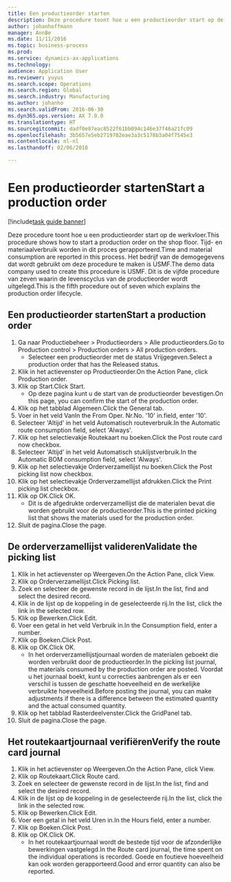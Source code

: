 ```yaml
---
title: Een productieorder starten
description: Deze procedure toont hoe u een productieorder start op de werkvloer.
author: johanhoffmann
manager: AnnBe
ms.date: 11/11/2016
ms.topic: business-process
ms.prod: 
ms.service: dynamics-ax-applications
ms.technology: 
audience: Application User
ms.reviewer: yuyus
ms.search.scope: Operations
ms.search.region: Global
ms.search.industry: Manufacturing
ms.author: johanho
ms.search.validFrom: 2016-06-30
ms.dyn365.ops.version: AX 7.0.0
ms.translationtype: HT
ms.sourcegitcommit: dadf0e87eac8522f61bb094c146e37f46a21fc09
ms.openlocfilehash: 3b5657e5eb2719702eae3a3c5178b3a04f7545e3
ms.contentlocale: nl-nl
ms.lasthandoff: 02/06/2018

---
```

# <a name="start-a-production-order"></a><span data-ttu-id="f1219-103">Een productieorder starten</span><span class="sxs-lookup"><span data-stu-id="f1219-103">Start a production order</span></span>

[!include[task guide banner](../../includes/task-guide-banner.md)]

<span data-ttu-id="f1219-104">Deze procedure toont hoe u een productieorder start op de werkvloer.</span><span class="sxs-lookup"><span data-stu-id="f1219-104">This procedure shows how to start a production order on the shop floor.</span></span> <span data-ttu-id="f1219-105">Tijd- en materiaalverbruik worden in dit proces gerapporteerd.</span><span class="sxs-lookup"><span data-stu-id="f1219-105">Time and material consumption are reported in this process.</span></span> <span data-ttu-id="f1219-106">Het bedrijf van de demogegevens dat wordt gebruikt om deze procedure te maken is USMF.</span><span class="sxs-lookup"><span data-stu-id="f1219-106">The demo data company used to create this procedure is USMF.</span></span> <span data-ttu-id="f1219-107">Dit is de vijfde procedure van zeven waarin de levenscyclus van de productieorder wordt uitgelegd.</span><span class="sxs-lookup"><span data-stu-id="f1219-107">This is the fifth procedure out of seven which explains the production order lifecycle.</span></span>


## <a name="start-a-production-order"></a><span data-ttu-id="f1219-108">Een productieorder starten</span><span class="sxs-lookup"><span data-stu-id="f1219-108">Start a production order</span></span>
1. <span data-ttu-id="f1219-109">Ga naar Productiebeheer > Productieorders > Alle productieorders.</span><span class="sxs-lookup"><span data-stu-id="f1219-109">Go to Production control > Production orders > All production orders.</span></span>
    * <span data-ttu-id="f1219-110">Selecteer een productieorder met de status Vrijgegeven.</span><span class="sxs-lookup"><span data-stu-id="f1219-110">Select a production order that has the Released status.</span></span>  
2. <span data-ttu-id="f1219-111">Klik in het actievenster op Productieorder.</span><span class="sxs-lookup"><span data-stu-id="f1219-111">On the Action Pane, click Production order.</span></span>
3. <span data-ttu-id="f1219-112">Klik op Start.</span><span class="sxs-lookup"><span data-stu-id="f1219-112">Click Start.</span></span>
    * <span data-ttu-id="f1219-113">Op deze pagina kunt u de start van de productieorder bevestigen.</span><span class="sxs-lookup"><span data-stu-id="f1219-113">On this page, you can confirm the start of the production order.</span></span>  
4. <span data-ttu-id="f1219-114">Klik op het tabblad Algemeen.</span><span class="sxs-lookup"><span data-stu-id="f1219-114">Click the General tab.</span></span>
5. <span data-ttu-id="f1219-115">Voer in het veld Van</span><span class="sxs-lookup"><span data-stu-id="f1219-115">In the From Oper.</span></span> <span data-ttu-id="f1219-116">Nr.</span><span class="sxs-lookup"><span data-stu-id="f1219-116">No.</span></span> <span data-ttu-id="f1219-117">'10' in.</span><span class="sxs-lookup"><span data-stu-id="f1219-117">field, enter '10'.</span></span>
6. <span data-ttu-id="f1219-118">Selecteer 'Altijd' in het veld Automatisch routeverbruik.</span><span class="sxs-lookup"><span data-stu-id="f1219-118">In the Automatic route consumption field, select 'Always'.</span></span>
7. <span data-ttu-id="f1219-119">Klik op het selectievakje Routekaart nu boeken.</span><span class="sxs-lookup"><span data-stu-id="f1219-119">Click the Post route card now checkbox.</span></span>
8. <span data-ttu-id="f1219-120">Selecteer 'Altijd' in het veld Automatisch stuklijstverbruik.</span><span class="sxs-lookup"><span data-stu-id="f1219-120">In the Automatic BOM consumption field, select 'Always'.</span></span>
9. <span data-ttu-id="f1219-121">Klik op het selectievakje Orderverzamellijst nu boeken.</span><span class="sxs-lookup"><span data-stu-id="f1219-121">Click the Post picking list now checkbox.</span></span>
10. <span data-ttu-id="f1219-122">Klik op het selectievakje Orderverzamellijst afdrukken.</span><span class="sxs-lookup"><span data-stu-id="f1219-122">Click the Print picking list checkbox.</span></span>
11. <span data-ttu-id="f1219-123">Klik op OK.</span><span class="sxs-lookup"><span data-stu-id="f1219-123">Click OK.</span></span>
    * <span data-ttu-id="f1219-124">Dit is de afgedrukte orderverzamellijst die de materialen bevat die worden gebruikt voor de productieorder.</span><span class="sxs-lookup"><span data-stu-id="f1219-124">This is the printed picking list that shows the materials used for the production order.</span></span>  
12. <span data-ttu-id="f1219-125">Sluit de pagina.</span><span class="sxs-lookup"><span data-stu-id="f1219-125">Close the page.</span></span>

## <a name="validate-the-picking-list"></a><span data-ttu-id="f1219-126">De orderverzamellijst valideren</span><span class="sxs-lookup"><span data-stu-id="f1219-126">Validate the picking list</span></span>
1. <span data-ttu-id="f1219-127">Klik in het actievenster op Weergeven.</span><span class="sxs-lookup"><span data-stu-id="f1219-127">On the Action Pane, click View.</span></span>
2. <span data-ttu-id="f1219-128">Klik op Orderverzamellijst.</span><span class="sxs-lookup"><span data-stu-id="f1219-128">Click Picking list.</span></span>
3. <span data-ttu-id="f1219-129">Zoek en selecteer de gewenste record in de lijst.</span><span class="sxs-lookup"><span data-stu-id="f1219-129">In the list, find and select the desired record.</span></span>
4. <span data-ttu-id="f1219-130">Klik in de lijst op de koppeling in de geselecteerde rij.</span><span class="sxs-lookup"><span data-stu-id="f1219-130">In the list, click the link in the selected row.</span></span>
5. <span data-ttu-id="f1219-131">Klik op Bewerken.</span><span class="sxs-lookup"><span data-stu-id="f1219-131">Click Edit.</span></span>
6. <span data-ttu-id="f1219-132">Voer een getal in het veld Verbruik in.</span><span class="sxs-lookup"><span data-stu-id="f1219-132">In the Consumption field, enter a number.</span></span>
7. <span data-ttu-id="f1219-133">Klik op Boeken.</span><span class="sxs-lookup"><span data-stu-id="f1219-133">Click Post.</span></span>
8. <span data-ttu-id="f1219-134">Klik op OK.</span><span class="sxs-lookup"><span data-stu-id="f1219-134">Click OK.</span></span>
    * <span data-ttu-id="f1219-135">In het orderverzamellijstjournaal worden de materialen geboekt die worden verbruikt door de productieorder.</span><span class="sxs-lookup"><span data-stu-id="f1219-135">In the picking list journal, the materials consumed by the production order are posted.</span></span> <span data-ttu-id="f1219-136">Voordat u het journaal boekt, kunt u correcties aanbrengen als er een verschil is tussen de geschatte hoeveelheid en de werkelijke verbruikte hoeveelheid.</span><span class="sxs-lookup"><span data-stu-id="f1219-136">Before posting the journal, you can make adjustments if there is a difference between the estimated quantity and the actual consumed quantity.</span></span>  
9. <span data-ttu-id="f1219-137">Klik op het tabblad Rasterdeelvenster.</span><span class="sxs-lookup"><span data-stu-id="f1219-137">Click the GridPanel tab.</span></span>
10. <span data-ttu-id="f1219-138">Sluit de pagina.</span><span class="sxs-lookup"><span data-stu-id="f1219-138">Close the page.</span></span>

## <a name="verify-the-route-card-journal"></a><span data-ttu-id="f1219-139">Het routekaartjournaal verifiëren</span><span class="sxs-lookup"><span data-stu-id="f1219-139">Verify the route card journal</span></span>
1. <span data-ttu-id="f1219-140">Klik in het actievenster op Weergeven.</span><span class="sxs-lookup"><span data-stu-id="f1219-140">On the Action Pane, click View.</span></span>
2. <span data-ttu-id="f1219-141">Klik op Routekaart.</span><span class="sxs-lookup"><span data-stu-id="f1219-141">Click Route card.</span></span>
3. <span data-ttu-id="f1219-142">Zoek en selecteer de gewenste record in de lijst.</span><span class="sxs-lookup"><span data-stu-id="f1219-142">In the list, find and select the desired record.</span></span>
4. <span data-ttu-id="f1219-143">Klik in de lijst op de koppeling in de geselecteerde rij.</span><span class="sxs-lookup"><span data-stu-id="f1219-143">In the list, click the link in the selected row.</span></span>
5. <span data-ttu-id="f1219-144">Klik op Bewerken.</span><span class="sxs-lookup"><span data-stu-id="f1219-144">Click Edit.</span></span>
6. <span data-ttu-id="f1219-145">Voer een getal in het veld Uren in.</span><span class="sxs-lookup"><span data-stu-id="f1219-145">In the Hours field, enter a number.</span></span>
7. <span data-ttu-id="f1219-146">Klik op Boeken.</span><span class="sxs-lookup"><span data-stu-id="f1219-146">Click Post.</span></span>
8. <span data-ttu-id="f1219-147">Klik op OK.</span><span class="sxs-lookup"><span data-stu-id="f1219-147">Click OK.</span></span>
    * <span data-ttu-id="f1219-148">In het routekaartjournaal wordt de bestede tijd voor de afzonderlijke bewerkingen vastgelegd.</span><span class="sxs-lookup"><span data-stu-id="f1219-148">In the Route card journal, the time spent on the individual operations is recorded.</span></span> <span data-ttu-id="f1219-149">Goede en foutieve hoeveelheid kan ook worden gerapporteerd.</span><span class="sxs-lookup"><span data-stu-id="f1219-149">Good and error quantity can also be reported.</span></span>  

